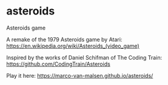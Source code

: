 # asteroids
Asteroids game

A remake of the 1979 Asteroids game by Atari:
https://en.wikipedia.org/wiki/Asteroids_(video_game)

Inspired by the works of Daniel Schifman  of The Coding Train:
https://github.com/CodingTrain/Asteroids

Play it here:
https://marco-van-malsen.github.io/asteroids/
